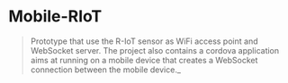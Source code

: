# Mobile-RIoT

> Prototype that use the R-IoT sensor as WiFi access point and WebSocket 
> server. The project also contains a cordova application aims at running on a 
> mobile device that creates a WebSocket connection between the mobile device._
